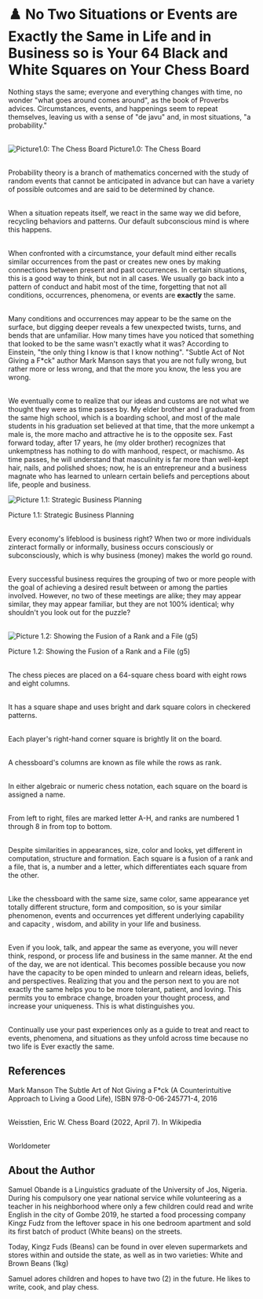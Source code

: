 # ♟️ No Two Situations or Events are Exactly the Same in Life and in Business so is Your 64 Black and White Squares on Your Chess Board

Nothing stays the same; everyone and everything changes with time, no
wonder "what goes around comes around", as the book of Proverbs advices.
Circumstances, events, and happenings seem to repeat themselves, leaving
us with a sense of \"de javu\" and, in most situations, \"a
probability.\"

<br>![Picture1.0: The Chess Board](./_static/images/no-two-situations-or-events-are-exactly-the-same-in-life-and-in-business-so-is-your-64-black-and-white-squares-on-your-chess-board/image1.jpg)
Picture1.0: The Chess Board

<br>Probability theory is a branch of mathematics concerned with the study
of random events that cannot be anticipated in advance but can have a
variety of possible outcomes and are said to be determined by chance.

<br>When a situation repeats itself, we react in the same way we did before,
recycling behaviors and patterns. Our default subconscious mind is where
this happens.

<br>When confronted with a circumstance, your default mind either recalls
similar occurrences from the past or creates new ones by making
connections between present and past occurrences. In certain situations,
this is a good way to think, but not in all cases. We usually go back
into a pattern of conduct and habit most of the time, forgetting that
not all conditions, occurrences, phenomena, or events are **exactly**
the same.

<br>Many conditions and occurrences may appear to be the same on the
surface, but digging deeper reveals a few unexpected twists, turns, and
bends that are unfamiliar. How many times have you noticed that
something that looked to be the same wasn\'t exactly what it was?
According to Einstein, "the only thing I know is that I know nothing".
\"Subtle Act of Not Giving a F\*ck\" author Mark Manson says that you
are not fully wrong, but rather more or less wrong, and that the more
you know, the less you are wrong.

<br>We eventually come to realize that our ideas and customs are not what we
thought they were as time passes by. My elder brother and I graduated
from the same high school, which is a boarding school, and most of the
male students in his graduation set believed at that time, that the more
unkempt a male is, the more macho and attractive he is to the opposite
sex. Fast forward today, after 17 years, he (my older brother)
recognizes that unkemptness has nothing to do with manhood, respect, or
machismo. As time passes, he will understand that masculinity is far
more than well-kept hair, nails, and polished shoes; now, he is an
entrepreneur and a business magnate who has learned to unlearn certain
beliefs and perceptions about life, people and business.

![Picture 1.1: Strategic Business Planning](./_static/images/no-two-situations-or-events-are-exactly-the-same-in-life-and-in-business-so-is-your-64-black-and-white-squares-on-your-chess-board/image2.jpg)

Picture 1.1: Strategic Business Planning

<br>Every economy's lifeblood is business right?
When two or more individuals zinteract formally or informally, business occurs consciously or subconsciously, which is why business
(money) makes the world go round.

<br>Every successful business requires the grouping of  two or more people with the goal of achieving a desired result between or among the parties involved. However, no two of these meetings are alike; they may appear similar, they may appear familiar, but they are not
100% identical; why shouldn't you look out for the puzzle?

<br>![Picture 1.2: Showing the Fusion of a Rank and a File (g5)](./_static/images/no-two-situations-or-events-are-exactly-the-same-in-life-and-in-business-so-is-your-64-black-and-white-squares-on-your-chess-board/image3.jpg)

Picture 1.2: Showing the Fusion of a Rank and a File (g5)

<br>The chess pieces are placed on a 64-square chess board with eight rows and eight columns.

<br>It has a square shape and uses bright and dark square colors in checkered patterns.

<br>Each player\'s right-hand corner square is brightly lit on the board.

<br>A chessboard\'s columns are known as file while the rows as rank.

<br>In either algebraic or numeric chess notation, each square on the board is assigned a name.

<br>From left to right, files are marked letter
A-H, and ranks are numbered 1 through 8 in from top to bottom.

<br>Despite similarities in appearances, size, color and looks, yet
different in computation, structure and formation.
Each square is a fusion of a rank and a file, that is, a number and a letter, which differentiates
each square from the other.

<br>Like the chessboard with the same size, same color, same appearance yet
totally different structure, form and composition, so is your similar
phenomenon, events and occurrences yet different underlying capability
and capacity , wisdom, and ability in your life and business.

<br>Even if you look, talk, and appear the same as everyone, you will never
think, respond, or process life and business in the same manner. At the
end of the day, we are not identical. This becomes possible because you
now have the capacity to be open minded to unlearn and relearn ideas,
beliefs, and perspectives. Realizing that you and the person next to you
are not exactly the same helps you to be more tolerant, patient, and
loving. This permits you to embrace change, broaden your thought
process, and increase your uniqueness. This is what distinguishes you.

<br>Continually use your past experiences only as a guide to treat and react
to events, phenomena, and situations as they unfold across time because
no two life is Ever exactly the same.

## References

Mark Manson The Subtle Art of Not Giving a F\*ck (A Counterintuitive
Approach to Living a Good Life), ISBN 978-0-06-245771-4, 2016

<br>Weisstien, Eric W. Chess Board (2022, April 7). In Wikipedia

<br>Worldometer

## About the Author

Samuel Obande is a Linguistics graduate of the University of Jos,
Nigeria. During his compulsory one year national service while
volunteering as a teacher in his neighborhood where only a few children
could read and write English in the city of Gombe 2019, he started a
food processing company Kingz Fudz from the leftover space in his one
bedroom apartment and sold its first batch of product (White beans) on
the streets.

Today, Kingz Fuds (Beans) can be found in over eleven supermarkets and
stores within and outside the state, as well as in two varieties: White
and Brown Beans (1kg)

Samuel adores children and hopes to have two (2) in the future. He likes
to write, cook, and play chess.
